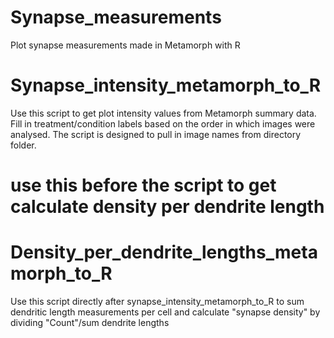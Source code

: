 # Synapse_measurements
Plot synapse measurements made in Metamorph with R 

# Synapse_intensity_metamorph_to_R
Use this script to get plot intensity values from Metamorph summary data.
Fill in treatment/condition labels based on the order in which images were analysed. The script is designed to pull in image names from directory folder.
# use this before the script to get calculate density per dendrite length

# Density_per_dendrite_lengths_metamorph_to_R
Use this script directly after synapse_intensity_metamorph_to_R to sum dendritic length measurements per cell and calculate "synapse density" by dividing "Count"/sum dendrite lengths
